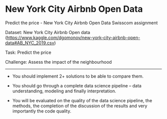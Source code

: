# New York City Airbnb Open Data

Predict the price  - New York City Airbnb Open Data
Swisscom assignment

Dataset: New York City Airbnb Open data (https://www.kaggle.com/dgomonov/new-york-city-airbnb-open-data#AB_NYC_2019.csv)  

Task: Predict the price 

Challenge: Assess the impact of the neighbourhood 

------------------


- You should implement 2+ solutions to be able to compare them.

- You should go through a complete data science pipeline – data understanding, modeling and finally interpretation.

- You will be evaluated on the quality of the data science pipeline, the methods, the completion of the discussion of the results and very importantly the code quality.

 

